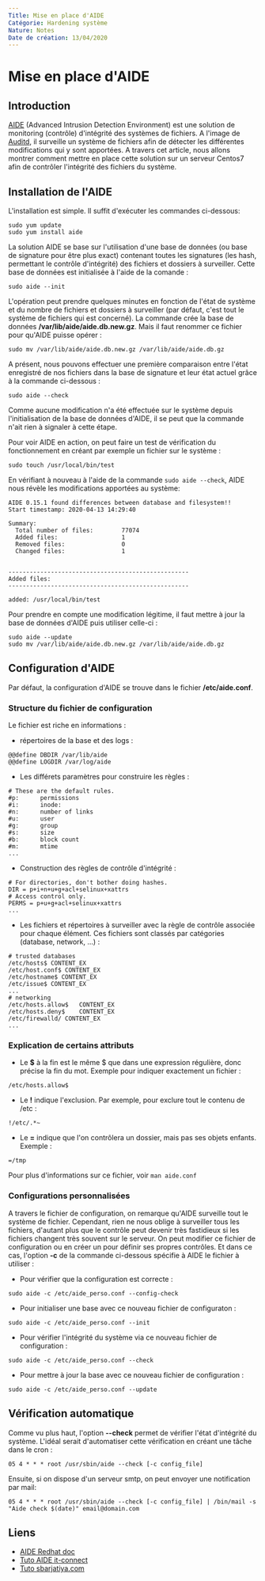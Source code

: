 ```yaml
---
Title: Mise en place d'AIDE
Catégorie: Hardening système
Nature: Notes
Date de création: 13/04/2020
---
```


# Mise en place d'AIDE
## Introduction
[AIDE](https://aide.github.io/) (Advanced Intrusion Detection Environment) est une solution de monitoring (contrôle) d'intégrité des systèmes de fichiers. A l'image de [Auditd](https://github.com/tassyk/security/blob/master/hardening_auditing_system.md), il surveille un système de fichiers afin de détecter les différentes modifications qui y sont apportées.
A travers cet article, nous allons montrer comment mettre en place cette solution sur un serveur Centos7 afin de contrôler l'intégrité des fichiers du système.

## Installation de l'AIDE
L'installation est simple. Il suffit d'exécuter les commandes ci-dessous:
```
sudo yum update
sudo yum install aide
```
La solution AIDE se base sur l'utilisation d'une base de données (ou base de signature pour être plus exact) contenant toutes les signatures (les hash, permettant le contrôle d'intégrité) des fichiers et dossiers à surveiller. Cette base de données est initialisée à l'aide de la comande :
```
sudo aide --init
```
L'opération peut prendre quelques minutes en fonction de l'état de système et du nombre de fichiers et dossiers à surveiller (par défaut, c'est tout le système de fichiers qui est concerné).
La commande crée la base de données **/var/lib/aide/aide.db.new.gz**. Mais il faut renommer ce fichier pour qu'AIDE puisse opérer :
```
sudo mv /var/lib/aide/aide.db.new.gz /var/lib/aide/aide.db.gz
```
A présent, nous pouvons effectuer une première comparaison entre l'état enregistré de nos fichiers dans la base de signature et leur état actuel grâce à la commande ci-dessous :
```
sudo aide --check
```
Comme aucune modification n'a été effectuée sur le système depuis l'initialisation de la base de données d'AIDE, il se peut que la commande n'ait rien à signaler à cette étape.

Pour voir AIDE en action, on peut faire un test de vérification du fonctionnement en créant par exemple un fichier sur le système :
```
sudo touch /usr/local/bin/test
```
En vérifiant à nouveau à l'aide de la commande `sudo aide --check`, AIDE nous révèle les modifications apportées au système:
```
AIDE 0.15.1 found differences between database and filesystem!!
Start timestamp: 2020-04-13 14:29:40

Summary:
  Total number of files:        77074
  Added files:                  1
  Removed files:                0
  Changed files:                1


---------------------------------------------------
Added files:
---------------------------------------------------

added: /usr/local/bin/test
```
Pour prendre en compte une modification légitime, il faut mettre à jour la base de données d'AIDE puis utiliser celle-ci :
```
sudo aide --update
sudo mv /var/lib/aide/aide.db.new.gz /var/lib/aide/aide.db.gz
```
## Configuration d'AIDE
Par défaut, la configuration d'AIDE se trouve dans le fichier **/etc/aide.conf**.
### Structure du fichier de configuration
Le fichier est riche en informations :
- répertoires de la base et des logs :
```
@@define DBDIR /var/lib/aide
@@define LOGDIR /var/log/aide
```
- Les différets paramètres pour construire les règles :
```
# These are the default rules.
#p:      permissions
#i:      inode:
#n:      number of links
#u:      user
#g:      group
#s:      size
#b:      block count
#m:      mtime
...
```
- Construction des règles de contrôle d'intégrité :
```
# For directories, don't bother doing hashes.
DIR = p+i+n+u+g+acl+selinux+xattrs
# Access control only.
PERMS = p+u+g+acl+selinux+xattrs
...
```
- Les fichiers et répertoires à surveiller avec la règle de contrôle associée pour chaque élément. Ces fichiers sont classés par catégories (database, network, ...) :
```
# trusted databases
/etc/hosts$ CONTENT_EX
/etc/host.conf$ CONTENT_EX
/etc/hostname$ CONTENT_EX
/etc/issue$ CONTENT_EX
...
# networking
/etc/hosts.allow$   CONTENT_EX
/etc/hosts.deny$    CONTENT_EX
/etc/firewalld/ CONTENT_EX
...
```
### Explication de certains attributs
- Le **$** à la fin est le même $ que dans une expression régulière, donc précise la fin du mot. Exemple pour indiquer exactement un fichier :
```
/etc/hosts.allow$
```
- Le **!** indique l'exclusion. Par exemple, pour exclure tout le contenu de /etc :
```
!/etc/.*~
```
- Le **=** indique que l'on contrôlera un dossier, mais pas ses objets enfants. Exemple :
```
=/tmp
```
Pour plus d'informations sur ce fichier, voir `man aide.conf`

### Configurations personnalisées
A travers le fichier de configuration, on remarque qu'AIDE surveille tout le système de fichier. Cependant, rien ne nous oblige à surveiller tous les fichiers, d'autant plus que le contrôle peut devenir très fastidieux si les fichiers changent très souvent sur le serveur.
On peut modifier ce fichier de configuration ou en créer un pour définir ses propres contrôles. Et dans ce cas, l'option **-c** de la commande ci-dessous spécifie à AIDE le fichier à utiliser :
-  Pour vérifier que la configuration est correcte :
```
sudo aide -c /etc/aide_perso.conf --config-check
```
- Pour initialiser une base avec ce nouveau fichier de configuraton :
```
sudo aide -c /etc/aide_perso.conf --init
```
- Pour vérifier l'intégrité du système via ce nouveau fichier de configuration :
```
sudo aide -c /etc/aide_perso.conf --check
```
- Pour mettre à jour la base avec ce nouveau fichier de configuration :
```
sudo aide -c /etc/aide_perso.conf --update
```

## Vérification automatique
Comme vu plus haut, l'option **--check** permet de vérifier l'état d'intégrité du système. L'idéal serait d'automatiser cette vérification en créant une tâche dans le cron :
```
05 4 * * * root /usr/sbin/aide --check [-c config_file]
```
Ensuite, si on dispose d'un serveur smtp, on peut envoyer une notification par mail:
```
05 4 * * * root /usr/sbin/aide --check [-c config_file] | /bin/mail -s "Aide check $(date)" email@domain.com
```

## Liens
- [AIDE Redhat doc](https://access.redhat.com/documentation/en-us/red_hat_enterprise_linux/7/html/security_guide/sec-using-aide)
- [Tuto AIDE it-connect](https://www.it-connect.fr/aide-utilisation-et-configuration-dune-solution-de-controle-dintegrite-sous-linux/)
- [Tuto sbarjatiya.com](https://www.sbarjatiya.com/notes_wiki/index.php/Configuring_basic_AIDE_server)
